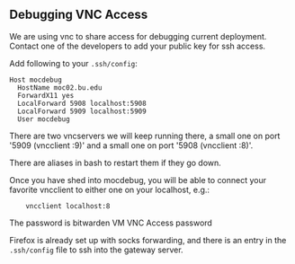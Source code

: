 ## Debugging VNC Access
We are using vnc to share access for debugging current deployment.  Contact one of the developers to add your public key for ssh access.

Add following to your `.ssh/config`:
```shell
Host mocdebug
  HostName moc02.bu.edu
  ForwardX11 yes
  LocalForward 5908 localhost:5908
  LocalForward 5909 localhost:5909
  User mocdebug
```

There are two vncservers we will keep running there, a small one on port '5909 (vncclient :9)' and a small one on port '5908 (vncclient :8)'.

There are aliases in bash to restart them if they go down.

Once you have shed into mocdebug, you will be able to connect your favorite vncclient to either one on your localhost, e.g.:
```shell
	vncclient localhost:8
```
The password is bitwarden VM VNC Access password

Firefox is already set up with socks forwarding, and there is an entry in the `.ssh/config` file to ssh into the gateway server.
